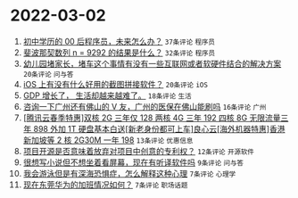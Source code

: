 # 2022-03-02

1. [初中学历的 00 后程序员，未来怎么办？](https://www.v2ex.com/t/837332) `37条评论` `程序员`
1. [斐波那契数列 n = 9292 的结果是什么？](https://www.v2ex.com/t/837325) `32条评论` `程序员`
1. [幼儿园堵家长，堵车这个事情有没有一些互联网或者软硬件结合的解决方案](https://www.v2ex.com/t/837323) `20条评论` `问与答`
1. [iOS 上有没有什么好用的截图拼接软件？](https://www.v2ex.com/t/837314) `20条评论` `iOS`
1. [GDP 增长了， 生活却越来越难了。](https://www.v2ex.com/t/837338) `18条评论` `生活`
1. [咨询一下广州还有佛山的 V 友，广州的医保在佛山能刷吗](https://www.v2ex.com/t/837317) `16条评论` `广州`
1. [[腾讯云春季特惠]双核 2G 三年仅 128 两核 4G 三年 192 四核 8G 无限流量三年 898 外加 1T 硬盘基本白送[新老身份都可上车]良心云[海外机器特惠]香港新加坡等 2 核 2G30M 一年 198](https://www.v2ex.com/t/837324) `13条评论` `优惠信息`
1. [项目开源是否意味着放弃对项目中创意的专利权？](https://www.v2ex.com/t/837327) `12条评论` `开源软件`
1. [很想写小说但不想坐着看屏幕，现在有听译软件吗](https://www.v2ex.com/t/837316) `9条评论` `问与答`
1. [我会游泳但是有深海恐惧症，怎么解释这种心理](https://www.v2ex.com/t/837339) `7条评论` `心理学`
1. [现在东莞华为的加班情况如何？](https://www.v2ex.com/t/837337) `7条评论` `职场话题`

